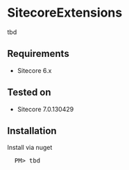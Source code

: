 SitecoreExtensions
=======================================
tbd

## Requirements
* Sitecore 6.x 

## Tested on
* Sitecore 7.0.130429

## Installation 
Install via nuget
<pre>
  PM> tbd
</pre>

